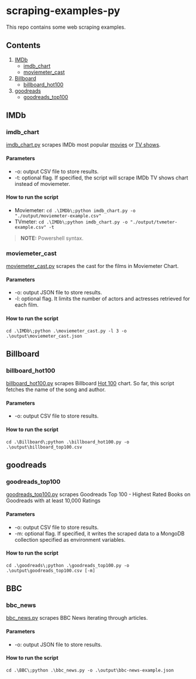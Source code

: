 # scraping-examples-py

This repo contains some web scraping examples.

## Contents

1. [IMDb](#imdb)
    - [imdb_chart](#imdb_chart)
    - [moviemeter_cast](#moviemeter_cast)
2. [Billboard](#billboard)
    - [billboard_hot100](#billboard_hot100)
3. [goodreads](#goodreads)
    - [goodreads_top100](#goodreads_top100)

## IMDb

### imdb_chart

[imdb_chart.py](https://github.com/angelagonzalezp/scraping-examples-py/blob/main/IMDb/imdb_chart.py) scrapes IMDb most popular [movies](https://www.imdb.com/chart/moviemeter/) or [TV shows](https://www.imdb.com/chart/tvmeter/).

#### Parameters

* -o: output CSV file to store results.
* -t: optional flag. If specified, the script will scrape IMDb TV shows chart instead of moviemeter.

#### How to run the script
* Moviemeter: `cd .\IMDb\;python imdb_chart.py -o "./output/moviemeter-example.csv"`
* TVmeter: `cd .\IMDb\;python imdb_chart.py -o "./output/tvmeter-example.csv" -t`

> **NOTE:**  Powershell syntax.

### moviemeter_cast

[moviemeter_cast.py](https://github.com/angelagonzalezp/scraping-examples-py/blob/main/IMDb/moviemeter_cast.py) scrapes the cast for the films in Moviemeter Chart.

#### Parameters

* -o: output JSON file to store results.
* -l: optional flag. It limits the number of actors and actresses retrieved for each film.

#### How to run the script
`cd .\IMDb\;python .\moviemeter_cast.py -l 3 -o .\output\moviemeter_cast.json`

## Billboard

### billboard_hot100

[billboard_hot100.py](https://github.com/angelagonzalezp/scraping-examples-py/blob/main/Billboard/billboard_hot100.py) scrapes Billboard [Hot 100](https://www.billboard.com/charts/hot-100/) chart. So far, this script fetches the name of the song and author.

#### Parameters

* -o: output CSV file to store results.

#### How to run the script
`cd .\Billboard\;python .\billboard_hot100.py -o .\output\billboard_top100.csv`

## goodreads

### goodreads_top100
[goodreads_top100.py](https://github.com/angelagonzalezp/scraping-examples-py/blob/main/goodreads/goodreads_top100.py) scrapes Goodreads Top 100 - Highest Rated Books on Goodreads with at least 10,000 Ratings

#### Parameters

* -o: output CSV file to store results.
* -m: optional flag. If specified, it writes the scraped data to a MongoDB collection specified as environment variables.

#### How to run the script
`cd .\goodreads\;python .\goodreads_top100.py -o .\output\goodreads_top100.csv [-m]`

## BBC

### bbc_news
[bbc_news.py](https://github.com/angelagonzalezp/scraping-examples-py/blob/main/BBC/bbc_news.py) scrapes BBC News iterating through articles.

#### Parameters

* -o: output JSON file to store results.

#### How to run the script
`cd .\BBC\;python .\bbc_news.py -o .\output\bbc-news-example.json`